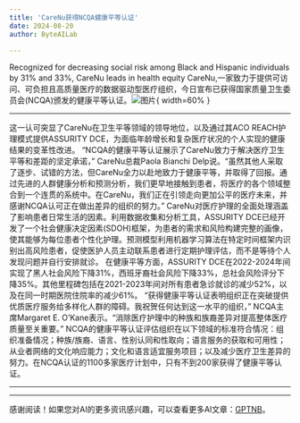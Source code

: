 ```yaml
---
title: 'CareNu获得NCQA健康平等认证'
date: 2024-08-20
author: ByteAILab

---
```


Recognized for decreasing social risk among Black and Hispanic individuals by 31% and 33%, CareNu leads in health equity
CareNu,一家致力于提供可访问、可负担且高质量医疗的数据驱动型医疗组织，今日宣布已获得国家质量卫生委员会(NCQA)颁发的健康平等认证。![图片](https://ai-techpark.com/wp-content/uploads/2024/08/CareNu-960x540.jpg){ width=60% }

---
这一认可突显了CareNu在卫生平等领域的领导地位，以及通过其ACO REACH护理模式提供ASSURITY DCE，为面临年龄增长和复杂医疗状况的个人实现的健康结果的变革性改进。
“NCQA的健康平等认证展示了CareNu致力于解决医疗卫生平等和差距的坚定承诺，” CareNu总裁Paola Bianchi Delp说。“虽然其他人采取了逐步、试错的方法，但CareNu全力以赴地致力于健康平等，并取得了回报。通过先进的人群健康分析和预测分析，我们更早地接触到患者，将医疗的各个领域整合到一个连贯的系统中。在CareNu，我们正在引领走向更加公平的医疗未来，并感谢NCQA认可正在做出差异的组织的努力。”
CareNu对医疗护理的全面处理涵盖了影响患者日常生活的因素。利用数据收集和分析工具，ASSURITY DCE已经开发了一个社会健康决定因素(SDOH)框架，为患者的需求和风险构建完整的画像，使其能够为每位患者个性化护理。预测模型利用机器学习算法在特定时间框架内识别出高风险患者，促使医护人员主动联系患者进行定期护理评估，而不是等待个人发现问题并自行安排就诊。
在健康平等方面，ASSURITY DCE在2022-2024年间实现了黑人社会风险下降31%，西班牙裔社会风险下降33%，总社会风险评分下降35%。其他里程碑包括在2021-2023年间对所有患者急诊就诊的减少52%，以及在同一时期医院住院率的减少61%。
“获得健康平等认证表明组织正在突破提供优质医疗服务给多样化人群的障碍。我祝贺任何达到这一水平的组织，” NCQA主席Margaret E. O’Kane表示。“消除医疗护理中的种族和族裔差异对提高整体医疗质量至关重要。”
NCQA的健康平等认证评估组织在以下领域的标准符合情况：组织准备情况；种族/族裔、语言、性别认同和性取向；语言服务的获取和可用性；从业者网络的文化响应能力；文化和语言适宜服务项目；以及减少医疗卫生差异的努力。在NCQA认证的1100多家医疗计划中，只有不到200家获得了健康平等认证。

---
---
感谢阅读！如果您对AI的更多资讯感兴趣，可以查看更多AI文章：[GPTNB](https://gptnb.com)。